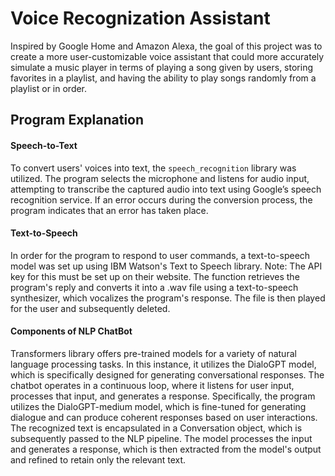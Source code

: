 
# Voice Recognization Assistant

Inspired by Google Home and Amazon Alexa, the goal of this project was to create a more user-customizable voice assistant that could more accurately simulate a music player in terms of playing a song given by users, storing favorites in a playlist, and having the ability to play songs randomly from a playlist or in order.

## Program Explanation

#### Speech-to-Text

To convert users' voices into text, the `speech_recognition` library was utilized. The program selects the microphone and listens for audio input, attempting to transcribe the captured audio into text using Google’s speech recognition service. If an error occurs during the conversion process, the program indicates that an error has taken place.

#### Text-to-Speech

In order for the program to respond to user commands, a text-to-speech model was set up using IBM Watson's Text to Speech library. Note: The API key for this must be set up on their website. The function retrieves the program's reply and converts it into a .wav file using a text-to-speech synthesizer, which vocalizes the program's response. The file is then played for the user and subsequently deleted.

#### Components of NLP ChatBot

Transformers library offers pre-trained models for a variety of natural language processing tasks. In this instance, it utilizes the DialoGPT model, which is specifically designed for generating conversational responses.
The chatbot operates in a continuous loop, where it listens for user input, processes that input, and generates a response. Specifically, the program utilizes the DialoGPT-medium model, which is fine-tuned for generating dialogue and can produce coherent responses based on user interactions. The recognized text is encapsulated in a Conversation object, which is subsequently passed to the NLP pipeline. The model processes the input and generates a response, which is then extracted from the model's output and refined to retain only the relevant text.




